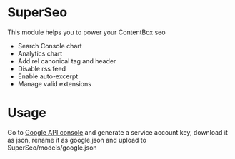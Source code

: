# SuperSeo

This module helps you to power your ContentBox seo
  - Search Console chart
  - Analytics chart
  - Add rel canonical tag and header
  - Disable rss feed
  - Enable auto-excerpt
  - Manage valid extensions

# Usage

Go to [Google API console](https://console.developers.google.com/apis/credentials) and generate a service account key, download it as json, rename it as google.json and upload to SuperSeo/models/google.json